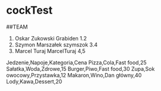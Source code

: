 # cockTest
##TEAM
1. Oskar Zukowski Grabiden 1.2
2. Szymon Marszałek szymszok 3.4
3. Marcel Turaj MarcelTuraj 4,5


Jedzenie,Napoje,Kategoria,Cena
Pizza,Cola,Fast food,25
Sałatka,Woda,Zdrowe,15
Burger,Piwo,Fast food,30
Zupa,Sok owocowy,Przystawka,12
Makaron,Wino,Dan główny,40
Lody,Kawa,Dessert,20
